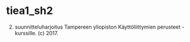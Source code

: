 # tiea1_sh2
2. suunnitteluharjoitus Tampereen yliopiston Käyttöliittymien perusteet -kurssille. (c) 2017.

